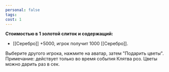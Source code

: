 ```yaml
---
personal: false
tags: 
cost: 1
---
```

**Стоимостью в 1 золотой слиток и содержащий:**  

- [[Серебро]] +5000, игрок получит 1000 [[Серебро]].

  
Выберите другого игрока, нажмите на аватар, затем "Подарить цветы".  
Примечание: действует только во время события Клятва роз. Цветы можно дарить раз в сек.